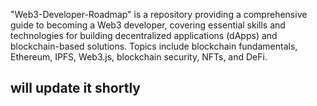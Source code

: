 "Web3-Developer-Roadmap" is a repository providing a comprehensive guide to becoming a Web3 developer, covering essential skills and technologies for building decentralized applications (dApps) and blockchain-based solutions. Topics include blockchain fundamentals, Ethereum, IPFS, Web3.js, blockchain security, NFTs, and DeFi.
## will update it shortly
